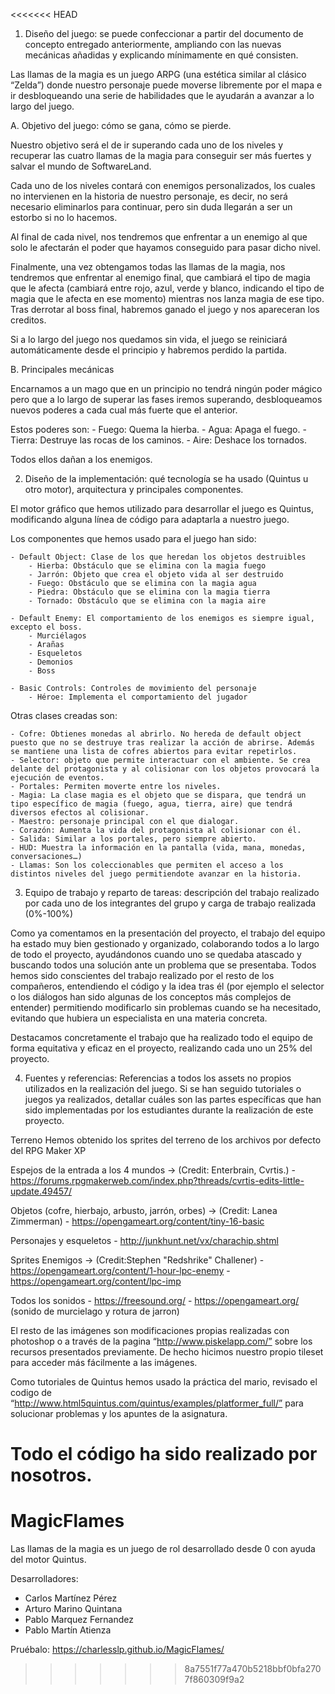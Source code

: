<<<<<<< HEAD
1. Diseño del juego: se puede confeccionar a partir del documento de concepto
entregado anteriormente, ampliando con las nuevas mecánicas añadidas y
explicando mínimamente en qué consisten.
 
Las llamas de la magia es un juego ARPG (una estética similar al clásico “Zelda”) donde nuestro personaje puede moverse libremente por el mapa e ir desbloqueando una serie de habilidades que le ayudarán a avanzar a lo largo del juego.



A. Objetivo del juego: cómo se gana, cómo se pierde.
 
Nuestro objetivo será el de ir superando cada uno de los niveles y recuperar las cuatro llamas de la magia para conseguir ser más fuertes y salvar el mundo de SoftwareLand.
 
Cada uno de los niveles contará con enemigos personalizados, los cuales no intervienen en la historia de nuestro personaje, es decir, no será necesario eliminarlos para continuar, pero sin duda llegarán a ser un estorbo si no lo hacemos.
 
Al final de cada nivel, nos tendremos que enfrentar a un enemigo al que solo le afectarán el poder que hayamos conseguido para pasar dicho nivel.
 
Finalmente, una vez obtengamos todas las llamas de la magia, nos tendremos que enfrentar al enemigo final, que cambiará el tipo de magia que le afecta (cambiará entre rojo, azul, verde y blanco, indicando el tipo de magia que le afecta en ese momento) mientras nos lanza magia de ese tipo. Tras derrotar al boss final, habremos ganado el juego y nos apareceran los creditos.
 
Si a lo largo del juego nos quedamos sin vida, el juego se reiniciará automáticamente desde el principio y habremos perdido la partida.




B. Principales mecánicas
 
Encarnamos a un mago que en un principio no tendrá ningún poder mágico pero que a lo largo de superar las fases iremos superando, desbloqueamos nuevos poderes a cada cual más fuerte que el anterior.
 
Estos poderes son:
	- Fuego: Quema la hierba.
	- Agua: Apaga el fuego.
	- Tierra: Destruye las rocas de los caminos.
	- Aire: Deshace los tornados.
 
Todos ellos dañan a los enemigos.






2. Diseño de la implementación: qué tecnología se ha usado (Quintus u otro
motor), arquitectura y principales componentes.
 
El motor gráfico que hemos utilizado para desarrollar el juego es Quintus, modificando alguna línea de código para adaptarla a nuestro juego.
 
Los componentes que hemos usado para el juego han sido:
 
	- Default Object: Clase de los que heredan los objetos destruibles
		- Hierba: Obstáculo que se elimina con la magia fuego
		- Jarrón: Objeto que crea el objeto vida al ser destruido
		- Fuego: Obstáculo que se elimina con la magia agua
		- Piedra: Obstáculo que se elimina con la magia tierra
		- Tornado: Obstáculo que se elimina con la magia aire
 
	- Default Enemy: El comportamiento de los enemigos es siempre igual, excepto el boss.
		- Murciélagos
		- Arañas
		- Esqueletos
		- Demonios
		- Boss
 
	- Basic Controls: Controles de movimiento del personaje
		- Héroe: Implementa el comportamiento del jugador


Otras clases creadas son:
 
	- Cofre: Obtienes monedas al abrirlo. No hereda de default object puesto que no se destruye tras realizar la acción de abrirse. Además se mantiene una lista de cofres abiertos para evitar repetirlos.
	- Selector: objeto que permite interactuar con el ambiente. Se crea delante del protagonista y al colisionar con los objetos provocará la ejecución de eventos.
	- Portales: Permiten moverte entre los niveles.
	- Magia: La clase magia es el objeto que se dispara, que tendrá un tipo específico de magia (fuego, agua, tierra, aire) que tendrá diversos efectos al colisionar.
	- Maestro: personaje principal con el que dialogar.
	- Corazón: Aumenta la vida del protagonista al colisionar con él.
	- Salida: Similar a los portales, pero siempre abierto.
	- HUD: Muestra la información en la pantalla (vida, mana, monedas, conversaciones…)
	- Llamas: Son los coleccionables que permiten el acceso a los distintos niveles del juego permitiendote avanzar en la historia.







3. Equipo de trabajo y reparto de tareas: descripción del trabajo realizado
por cada uno de los integrantes del grupo y carga de trabajo realizada
(0%-100%)
 
Como ya comentamos en la presentación del proyecto, el trabajo del equipo ha estado muy bien gestionado y organizado, colaborando todos a lo largo de todo el proyecto, ayudándonos cuando uno se quedaba atascado y buscando todos una solución ante un problema que se presentaba. Todos hemos sido conscientes del trabajo realizado por el resto de los compañeros, entendiendo el código y la idea tras él (por ejemplo el selector o los diálogos han sido algunas de los conceptos más complejos de entender) permitiendo modificarlo sin problemas cuando se ha necesitado, evitando que hubiera un especialista en una materia concreta.
 
Destacamos concretamente el trabajo que ha realizado todo el equipo de forma equitativa y eficaz en el proyecto, realizando cada uno un 25% del proyecto.






4. Fuentes y referencias: Referencias a todos los assets no propios utilizados en
la realización del juego. Si se han seguido tutoriales o juegos ya realizados,
detallar cuáles son las partes específicas que han sido implementadas por
los estudiantes durante la realización de este proyecto.
 
Terreno
Hemos obtenido los sprites del terreno de los archivos por defecto del RPG Maker XP
 
Espejos de la entrada a los 4 mundos -> (Credit: Enterbrain, Cvrtis.)
	- https://forums.rpgmakerweb.com/index.php?threads/cvrtis-edits-little-update.49457/
 
Objetos (cofre, hierbajo, arbusto, jarrón, orbes) -> (Credit: Lanea Zimmerman)
	- https://opengameart.org/content/tiny-16-basic
 
Personajes y esqueletos
	- http://junkhunt.net/vx/charachip.shtml
 
Sprites Enemigos -> (Credit:Stephen "Redshrike" Challener)
	- https://opengameart.org/content/1-hour-lpc-enemy
	- https://opengameart.org/content/lpc-imp
 
Todos los sonidos
	- https://freesound.org/
	- https://opengameart.org/   (sonido de murcielago y rotura de jarron)
 
El resto de las imágenes son modificaciones propias realizadas con photoshop o a través de la pagina “http://www.piskelapp.com/” sobre los recursos presentados previamente. De hecho hicimos nuestro propio tileset para acceder más fácilmente a las imágenes.
 
Como tutoriales de Quintus hemos usado la práctica del mario, revisado el codigo de “http://www.html5quintus.com/quintus/examples/platformer_full/” para solucionar problemas y los apuntes de la asignatura.
 
Todo el código ha sido realizado por nosotros.
=======
# MagicFlames
Las llamas de la magia es un juego de rol desarrollado desde 0 con ayuda del motor Quintus.

Desarrolladores:
  - Carlos Martínez Pérez
  - Arturo Marino Quintana
  - Pablo Marquez Fernandez
  - Pablo Martín Atienza

Pruébalo:
https://charlesslp.github.io/MagicFlames/
>>>>>>> 8a7551f77a470b5218bbf0bfa2707f860309f9a2
